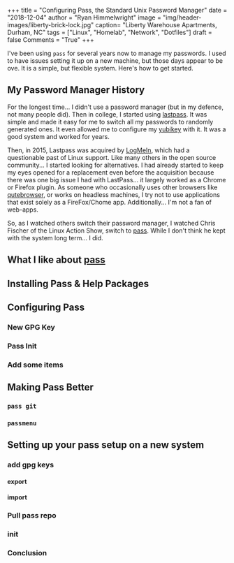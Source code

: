 +++
title  = "Configuring Pass, the Standard Unix Password Manager"
date   = "2018-12-04"
author = "Ryan Himmelwright"
image  = "img/header-images/liberty-brick-lock.jpg"
caption= "Liberty Warehouse Apartments, Durham, NC"
tags   = ["Linux", "Homelab", "Network", "Dotfiles"]
draft  = false
Comments = "True"
+++

I've been using `pass` for several years now to manage my passwords. I used to have issues setting
it up on a new machine, but those days appear to be ove. It is a simple, but flexible system.
Here's how to get started.

<!--more-->

## My Password Manager History

For the longest time... I didn't use a password manager (but in my defence, not
many people did). Then in college, I started using
[lastpass](https://www.lastpass.com/). It was simple and made it easy for me to
switch all my passwords to randomly generated ones. It even allowed me to
configure my [yubikey](https://www.yubico.com) with it. It was a good system
and worked for years.

Then, in 2015, Lastpass was acquired by [LogMeIn](https://www.logmeininc.com),
which had a questionable past of Linux support. Like many others in the open
source community... I started looking for alternatives. I had already started
to keep my eyes opened for a replacement even before the acquisition because
there was one big issue I had with LastPass... it largely worked as a Chrome or
Firefox plugin. As someone who occasionally uses other browsers like
[qutebrowser](https://qutebrowser.org), or works on headless machines, I try
not to use applications that exist solely as a FireFox/Chome app.
Additionally... I'm not a fan of web-apps.

So, as I watched others switch their password manager, I watched Chris Fischer
of the Linux Action Show, switch to
[pass](https://www.youtube.com/watch?v=OfgZ5Fh-NfE&feature=youtu.be&t=4935).
While I don't think he kept with the system long term... I did.

## What I like about [pass](https://www.passwordstore.org)

## Installing Pass & Help Packages

## Configuring Pass

### New GPG Key

### Pass Init

### Add some items

## Making Pass Better

### `pass git`

### `passmenu`


## Setting up your pass setup on a new system

### add gpg keys

#### export

#### import

### Pull pass repo

### init


### Conclusion
